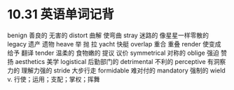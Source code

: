 # 10.31 英语单词记背

benign 善良的 无害的
distort 曲解 使弯曲
stray 迷路的 像星星一样零散的
legacy 遗产 遗物
heave 举 抛 拉
yacht 快艇
overlap 重合 重叠
render 使变成 给予 翻译
tender 温柔的 食物嫩的 提议 议价
symmetrical 对称的
oblige 强迫 赞扬
aesthetics 美学
logistical 后勤部门的
detrimental 不利的
perceptive 有洞察力的 理解力强的
stride 大步行走
formidable 难对付的
mandatory 强制的
wield v. 行使；运用；支配；掌权；挥舞
